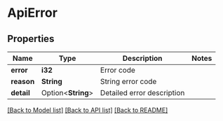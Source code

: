 # ApiError

## Properties

Name | Type | Description | Notes
------------ | ------------- | ------------- | -------------
**error** | **i32** | Error code | 
**reason** | **String** | String error code | 
**detail** | Option<**String**> | Detailed error description | 

[[Back to Model list]](../README.md#documentation-for-models) [[Back to API list]](../README.md#documentation-for-api-endpoints) [[Back to README]](../README.md)


